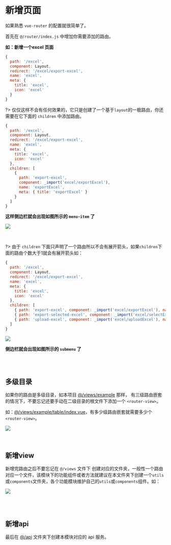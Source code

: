 # 新增页面

如果熟悉 `vue-router` 的配置就很简单了。

首先在 `@/router/index.js` 中增加你需要添加的路由。

**如：新增一个excel 页面**
```js
{
  path: '/excel',
  component: Layout,
  redirect: '/excel/export-excel',
  name: 'excel',
  meta: {
    title: 'excel',
    icon: 'excel'
  }
}
```

?> 仅仅这样不会有任何效果的，它只是创建了一个基于`layout`的一极路由，你还需要在它下面的 `children` 中添加路由。

```js
{
  path: '/excel',
  component: Layout,
  redirect: '/excel/export-excel',
  name: 'excel',
  meta: {
    title: 'excel',
    icon: 'excel'
  },
  children: [
    {
      path: 'export-excel',
      component: _import('excel/exportExcel'),
      name: 'exportExcel',
      meta: { title: 'exportExcel' }
    }
  ]
}
```
**这样侧边栏就会出现如图所示的 `menu-item` 了**

![](https://wpimg.wallstcn.com/2ab6921d-f9bb-4fbb-a151-0e6027e23a6e.png)

<br/>

?> 由于 `children` 下面只声明了一个路由所以不会有展开箭头，如果`children`下面的路由个数大于1就会有展开箭头如：

```js
{
  path: '/excel',
  component: Layout,
  redirect: '/excel/export-excel',
  name: 'excel',
  meta: {
    title: 'excel',
    icon: 'excel'
  },
  children: [
    { path: 'export-excel', component: _import('excel/exportExcel'), name: 'exportExcel', meta: { title: 'exportExcel' }},
    { path: 'export-selected-excel', component: _import('excel/selectExcel'), name: 'selectExcel', meta: { title: 'selectExcel' }},
    { path: 'upload-excel', component: _import('excel/uploadExcel'), name: 'uploadExcel', meta: { title: 'uploadExcel' }}
  ]
}
```
![](https://wpimg.wallstcn.com/89d6a0b8-5cf7-4a19-9afd-7267ec454066.png)

**侧边栏就会出现如图所示的 `submenu` 了**

<br/>
<br/>

## 多级目录
如果你的路由是多级目录，如本项目 [@/views/example](https://github.com/PanJiaChen/vue-element-admin/tree/master/src/views/example) 那样， 有三级路由嵌套的情况下，不要忘记还要手动在二级目录的根文件下添加一个 `<router-view>`。

 如：[@/views/example/table/index.vue](https://github.com/PanJiaChen/vue-element-admin/blob/master/src/views/example/table/index.vue)，有多少级路由嵌套就需要多少个`<router-view>`。

![](https://wpimg.wallstcn.com/9459de62-64d0-4819-9730-daf3f9889018.png)

<br/>

## 新增view
新增完路由之后不要忘记在 `@/views` 文件下 创建对应的文件夹，一般性一个路由对应一个文件，该模块下的功能组件或者方法就建议在本文件夹下创建一个`utils`或`components`文件夹，各个功能模块维护自己的`utils`或`components`组件。如：

![](https://wpimg.wallstcn.com/8ca55a30-c22c-4143-aa8d-2a0d3e04fc33.png)

<br/>
<br/>

## 新增api
最后在 [@/api](https://github.com/PanJiaChen/vue-element-admin/tree/master/src/api) 文件夹下创建本模块对应的 api 服务。
